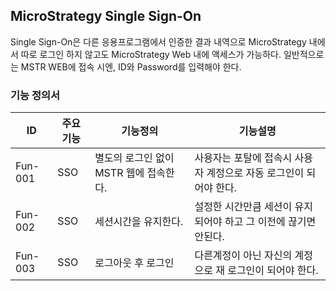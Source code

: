 ## MicroStrategy Single Sign-On
Single Sign-On은 다른 응용프로그램에서 인증한 결과 내역으로 MicroStrategy 내에서 따로 로그인 하지 않고도 MicroStrategy Web 내에 액세스가 가능하다.
일반적으로는 MSTR WEB에 접속 시엔, ID와 Password를 입력해야 한다.
### 기능 정의서
|ID|주요기능|기능정의|기능설명|
|---|---|---|---|
|Fun-001|SSO|별도의 로그인 없이 MSTR 웹에 접속한다.|사용자는 포탈에 접속시 사용자 계정으로 자동 로그인이 되어야 한다.|
|Fun-002|SSO|세션시간을 유지한다.|설정한 시간만큼 세션이 유지되어야 하고 그 이전에 끊기면 안된다.|
|Fun-003|SSO|로그아웃 후 로그인|다른계정이 아닌 자신의 계정으로 재 로그인이 되어야 한다.|
